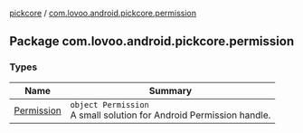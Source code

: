 [pickcore](../index.md) / [com.lovoo.android.pickcore.permission](./index.md)

## Package com.lovoo.android.pickcore.permission

### Types

| Name | Summary |
|---|---|
| [Permission](-permission/index.md) | `object Permission`<br>A small solution for Android Permission handle. |
